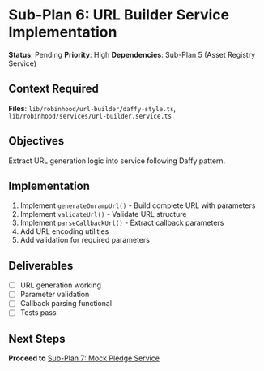 # Sub-Plan 6: URL Builder Service Implementation

**Status**: Pending
**Priority**: High
**Dependencies**: Sub-Plan 5 (Asset Registry Service)

## Context Required

**Files**: `lib/robinhood/url-builder/daffy-style.ts`, `lib/robinhood/services/url-builder.service.ts`

## Objectives

Extract URL generation logic into service following Daffy pattern.

## Implementation

1. Implement `generateOnrampUrl()` - Build complete URL with parameters
2. Implement `validateUrl()` - Validate URL structure
3. Implement `parseCallbackUrl()` - Extract callback parameters
4. Add URL encoding utilities
5. Add validation for required parameters

## Deliverables

- [ ] URL generation working
- [ ] Parameter validation
- [ ] Callback parsing functional
- [ ] Tests pass

## Next Steps

**Proceed to** [Sub-Plan 7: Mock Pledge Service](./sub-plan-7-mock-pledge-service.md)


